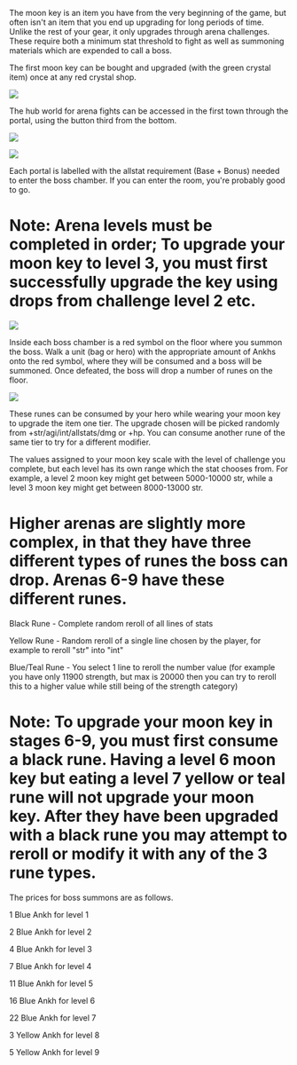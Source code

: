 The moon key is an item you have from the very beginning of the game, but often isn't an item that you end up upgrading for long periods of time. Unlike the rest of your gear, it only upgrades through arena challenges. These require both a minimum stat threshold to fight as well as summoning materials which are expended to call a boss.

The first moon key can be bought and upgraded (with the green crystal item) once at any red crystal shop.

![](https://image.ibb.co/muEYBK/First_Shop.png)

The hub world for arena fights can be accessed in the first town through the portal, using the button third from the bottom.

![](https://image.ibb.co/cTiKMK/Portal_Menu.png)

![](https://preview.ibb.co/gH8rgK/Arenas.png)

Each portal is labelled with the allstat requirement (Base + Bonus) needed to enter the boss chamber. If you can enter the room, you're probably good to go.

# Note: Arena levels must be completed in order; To upgrade your moon key to level 3, you must first successfully upgrade the key using drops from challenge level 2 etc.

![](https://preview.ibb.co/hB8LwK/Arena_Summon.png)

Inside each boss chamber is a red symbol on the floor where you summon the boss. Walk a unit (bag or hero) with the appropriate amount of Ankhs onto the red symbol, where they will be consumed and a boss will be summoned. Once defeated, the boss will drop a number of runes on the floor.

![](https://preview.ibb.co/fQRjOz/Arena_Runes.png)

These runes can be consumed by your hero while wearing your moon key to upgrade the item one tier. The upgrade chosen will be picked randomly from +str/agi/int/allstats/dmg or +hp. You can consume another rune of the same tier to try for a different modifier.

The values assigned to your moon key scale with the level of challenge you complete, but each level has its own range which the stat chooses from. For example, a level 2 moon key might get between 5000-10000 str, while a level 3 moon key might get between 8000-13000 str.

# Higher arenas are slightly more complex, in that they have three different types of runes the boss can drop. Arenas 6-9 have these different runes.

Black Rune - Complete random reroll of all lines of stats

Yellow Rune - Random reroll of a single line chosen by the player, for example to reroll "str" into "int"

Blue/Teal Rune - You select 1 line to reroll the number value (for example you have only 11900 strength, but max is 20000 then you can try to reroll this to a higher value while still being of the strength category)

# Note: To upgrade your moon key in stages 6-9, you must first consume a black rune. Having a level 6 moon key but eating a level 7 yellow or teal rune will not upgrade your moon key. After they have been upgraded with a black rune you may attempt to reroll or modify it with any of the 3 rune types.

The prices for boss summons are as follows.

1 Blue Ankh for level 1

2 Blue Ankh for level 2

4 Blue Ankh for level 3

7 Blue Ankh for level 4

11 Blue Ankh for level 5

16 Blue Ankh for level 6

22 Blue Ankh for level 7

3 Yellow Ankh for level 8

5 Yellow Ankh for level 9
